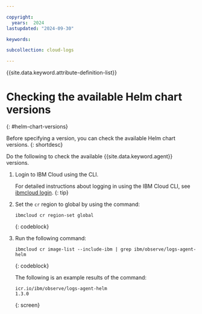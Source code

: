 ```yaml
---

copyright:
  years:  2024
lastupdated: "2024-09-30"

keywords:

subcollection: cloud-logs

---
```


{{site.data.keyword.attribute-definition-list}}



# Checking the available Helm chart versions
{: #helm-chart-versions}

Before specifying a version, you can check the available Helm chart versions.
{: shortdesc}

Do the following to check the available {{site.data.keyword.agent}} versions.

1. Login to IBM Cloud using the CLI.

    For detailed instructions about logging in using the IBM Cloud CLI, see [ibmcloud login](/docs/cli?topic=cli-ibmcloud_cli#ibmcloud_login).
    {: tip}

2. Set the `cr` region to global by using the command:

    ```text
    ibmcloud cr region-set global
    ```
    {: codeblock}

3. Run the following command:

    ```text
    ibmcloud cr image-list --include-ibm | grep ibm/observe/logs-agent-helm
    ```
    {: codeblock}

    The following is an example results of the command:

    ```screen
    icr.io/ibm/observe/logs-agent-helm                                                                    1.3.0
    ```
    {: screen}
